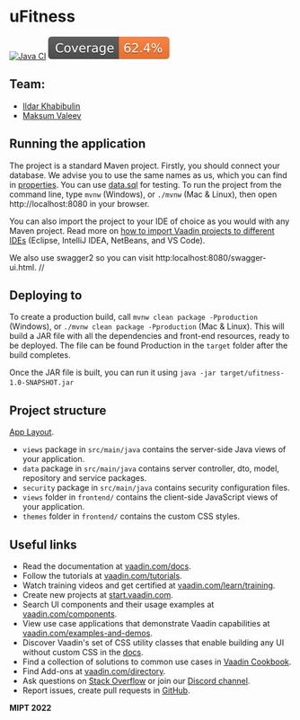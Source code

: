 uFitness
==============================
[![Java CI](https://github.com/wheelbarrowru/uFitness/actions/workflows/main.yml/badge.svg)](https://github.com/wheelbarrowru/uFitness/actions/workflows/main.yml)
![Coverage](.github/badges/jacoco.svg)

## Team:
- [Ildar Khabibulin](https://github.com/wheelbarrowru)
- [Maksum Valeev](https://github.com/mvtValeev)

## Running the application

The project is a standard Maven project. Firstly, you should connect your database. We advise you to use the same names as us,
which you can find in [properties](src/main/resources/application.properties). You can use [data.sql](src/main/resources/data.sql) for testing. To run the project from the command line,
type `mvnw` (Windows), or `./mvnw` (Mac & Linux), then open
http://localhost:8080 in your browser.

You can also import the project to your IDE of choice as you would with any
Maven project. Read more on [how to import Vaadin projects to different 
IDEs](https://vaadin.com/docs/latest/flow/guide/step-by-step/importing) (Eclipse, IntelliJ IDEA, NetBeans, and VS Code).

We also use swagger2 so you can visit http:localhost:8080/swagger-ui.html.
//
## Deploying to 
To create a production build, call `mvnw clean package -Pproduction` (Windows),
or `./mvnw clean package -Pproduction` (Mac & Linux).
This will build a JAR file with all the dependencies and front-end resources,
ready to be deployed. The file can be found Production
in the `target` folder after the build completes.

Once the JAR file is built, you can run it using
`java -jar target/ufitness-1.0-SNAPSHOT.jar`

## Project structure

  [App Layout](https://vaadin.com/components/vaadin-app-layout).
- `views` package in `src/main/java` contains the server-side Java views of your application.
- `data` package in `src/main/java` contains server controller, dto, model, repository and service packages.
- `security` package in `src/main/java` contains security configuration files.
- `views` folder in `frontend/` contains the client-side JavaScript views of your application.
- `themes` folder in `frontend/` contains the custom CSS styles.

## Useful links

- Read the documentation at [vaadin.com/docs](https://vaadin.com/docs).
- Follow the tutorials at [vaadin.com/tutorials](https://vaadin.com/tutorials).
- Watch training videos and get certified at [vaadin.com/learn/training](https://vaadin.com/learn/training).
- Create new projects at [start.vaadin.com](https://start.vaadin.com/).
- Search UI components and their usage examples at [vaadin.com/components](https://vaadin.com/components).
- View use case applications that demonstrate Vaadin capabilities at [vaadin.com/examples-and-demos](https://vaadin.com/examples-and-demos).
- Discover Vaadin's set of CSS utility classes that enable building any UI without custom CSS in the [docs](https://vaadin.com/docs/latest/ds/foundation/utility-classes). 
- Find a collection of solutions to common use cases in [Vaadin Cookbook](https://cookbook.vaadin.com/).
- Find Add-ons at [vaadin.com/directory](https://vaadin.com/directory).
- Ask questions on [Stack Overflow](https://stackoverflow.com/questions/tagged/vaadin) or join our [Discord channel](https://discord.gg/MYFq5RTbBn).
- Report issues, create pull requests in [GitHub](https://github.com/vaadin/platform).

**MIPT 2022**